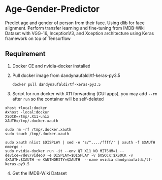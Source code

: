 # Age-Gender-Predictor

Predict age and gender of person from their face. Using dlib for face alignment.
Perform transfer learning and fine-tuning from IMDB-Wiki Dataset with VGG-16, InceptionV3, and Xception architecture using Keras framework on top of Tensorflow

## Requirement
1. Docker CE and nvidia-docker installed
2. Pull docker image from dandynaufaldi/tf-keras-py3.5 
    
    ```docker pull dandynaufaldi/tf-keras-py3.5```
3. Script for run docker with X11 forwarding (GUI apps), you may add `--rm` after `run` so the container will be self-deleted

```
xhost +local:docker
#xhost -local:docker
XSOCK=/tmp/.X11-unix
XAUTH=/tmp/.docker.xauth

sudo rm -rf /tmp/.docker.xauth
sudo touch /tmp/.docker.xauth

sudo xauth nlist $DISPLAY | sed -e 's/^..../ffff/' | xauth -f $XAUTH nmerge -
sudo nvidia-docker run -it --env QT_X11_NO_MITSHM=1 --device=/dev/video0 -e DISPLAY=$DISPLAY -v $XSOCK:$XSOCK -v $XAUTH:$XAUTH -e XAUTHORITY=$XAUTH  --name nvidia dandynaufaldi/tf-keras-py3.5
```
4. Get the IMDB-Wiki Dataset